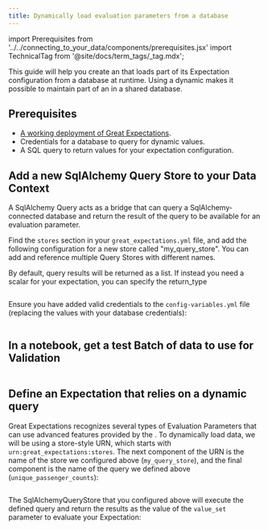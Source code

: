 ```yaml
---
title: Dynamically load evaluation parameters from a database
---
```


import Prerequisites from '../../connecting_to_your_data/components/prerequisites.jsx'
import TechnicalTag from '@site/docs/term_tags/_tag.mdx';

This guide will help you create an <TechnicalTag tag="expectation" text="Expectation" /> that loads part of its Expectation configuration from a database at runtime. Using a dynamic <TechnicalTag tag="evaluation_parameter" text="Evaluation Parameter" /> makes it possible to maintain part of an <TechnicalTag tag="expectation_suite" text="Expectation Suite" /> in a shared database.

## Prerequisites

<Prerequisites>

- [A working deployment of Great Expectations](/docs/guides/setup/setup_overview).
- Credentials for a database to query for dynamic values.
- A SQL query to return values for your expectation configuration.

</Prerequisites>

## Add a new SqlAlchemy Query Store to your Data Context

A SqlAlchemy Query <TechnicalTag tag="store" text="Store" /> acts as a bridge that can query a SqlAlchemy-connected database and return the result of the query to be available for an evaluation parameter.

Find the ``stores`` section in your ``great_expectations.yml`` file, and add the following configuration for a new store called "my_query_store". You can add and reference multiple Query Stores with different names.

By default, query results will be returned as a list. If instead you need a scalar for your expectation, you can specify the return_type

```yaml name="version-0.17.23 docs/docusaurus/versioned_docs/version-0.17.23/guides/expectations/advanced/great_expectations.yml my_query_store"
```

Ensure you have added valid credentials to the ``config-variables.yml`` file (replacing the values with your database credentials):

```yaml name="version-0.17.23 docs/docusaurus/versioned_docs/version-0.17.23/guides/expectations/advanced/config_variables.yml my_query_store_creds"
```

## In a notebook, get a test Batch of data to use for Validation

```python name="version-0.17.23 docs/docusaurus/versioned_docs/version-0.17.23/guides/expectations/advanced/how_to_dynamically_load_evaluation_parameters_from_a_database.py get_validator"
```

## Define an Expectation that relies on a dynamic query

Great Expectations recognizes several types of Evaluation Parameters that can use advanced features provided by the <TechnicalTag tag="data_context" text="Data Context" />. To dynamically load data, we will be using a store-style URN, which starts with `urn:great_expectations:stores`. The next component of the URN is the name of the store we configured above (``my_query_store``), and the final component is the name of the query we defined above (``unique_passenger_counts``):

```python name="version-0.17.23 docs/docusaurus/versioned_docs/version-0.17.23/guides/expectations/advanced/how_to_dynamically_load_evaluation_parameters_from_a_database.py define expectation"
```

The SqlAlchemyQueryStore that you configured above will execute the defined query and return the results as the value of the ``value_set`` parameter to evaluate your Expectation:

```python name="version-0.17.23 docs/docusaurus/versioned_docs/version-0.17.23/guides/expectations/advanced/how_to_dynamically_load_evaluation_parameters_from_a_database.py expected_validator_results"
```
